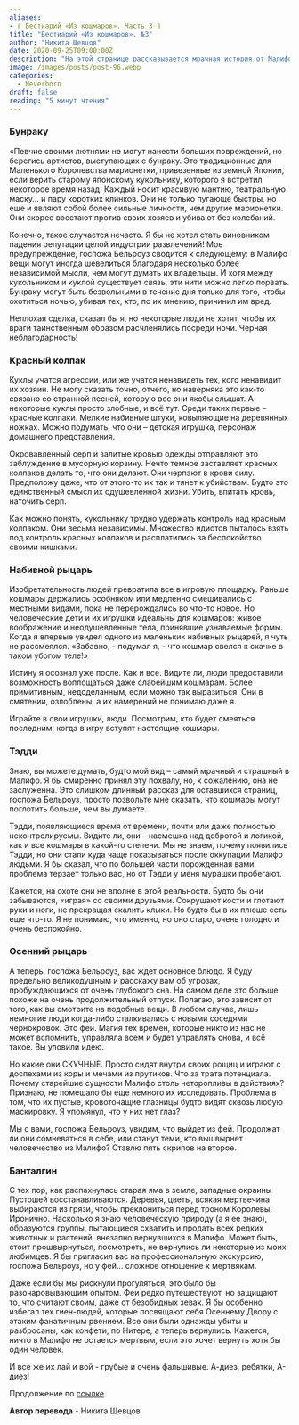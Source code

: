 ```yaml
---
aliases: 
- ⟪ Бестиарий «Из кошмаров». Часть 3 ⟫
title: "Бестиарий «Из кошмаров». №3"
author: "Никита Шевцов"
date: 2020-09-25T09:00:00Z
description: "На этой странице рассказывается мрачная история от Малифо о непредсказуемой природе ночных кошмаров и загадочном появлении существ Тедди. Эти существа, которые кажутся насмешкой над добром и логикой, становятся все более частыми и неуправляемыми, что приводит к изнурительной охоте и голоду старому, очень голодному и очень беспокойному."
image: /images/posts/post-96.webp
categories:
  - Neverborn
draft: false
reading: "5 минут чтения"
---
```


### Бунраку

«Певчие своими лютнями не могут нанести больших повреждений, но берегись артистов, выступающих с бунраку. Это традиционные для Маленького Королевства марионетки, привезенные из земной Японии, если верить старому японскому кукольнику, которого я встретил некоторое время назад. Каждый носит красивую мантию, театральную маску… и пару коротких клинков. Они не только пугающе быстры, но еще и являют собой более сильные личности, чем другие марионетки. Они скорее восстают против своих хозяев и убивают без колебаний.

Конечно, такое случается нечасто. Я бы не хотел стать виновником падения репутации целой индустрии развлечений! Мое предупреждение, госпожа Бельроуз сводится к следующему: в Малифо вещи могут иногда шевелиться благодаря несколько более независимой мысли, чем могут думать их владельцы. И хотя между кукольником и куклой существует связь, эти нити можно легко порвать. Бунраку могут быть безвольными в течение дня только для того, чтобы охотиться ночью, убивая тех, кто, по их мнению, причинил им вред.

Неплохая сделка, сказал бы я, но некоторые люди не хотят, чтобы их враги таинственным образом расчленялись посреди ночи. Черная неблагодарность!

### Красный колпак

Куклы учатся агрессии, или же учатся ненавидеть тех, кого ненавидит их хозяин. Не могу сказать точно, отчего, но наверняка это как-то связано со странной песней, которую все они якобы слышат. А некоторые куклы просто злобные, и всё тут. Среди таких первые – красные колпаки. Мелкие набивные штуки, ковыляющие на деревянных ножках. Можно подумать, что они – детская игрушка, персонаж домашнего представления.

Окровавленный серп и залитые кровью одежды отправляют это заблуждение в мусорную корзину. Нечто темное заставляет красных колпаков делать то, что они делают. Они черпают в крови силу. Предположу даже, что от этого-то их так и тянет к убийствам. Будто это единственный смысл их одушевленной жизни. Убить, впитать кровь, наточить серп.

Как можно понять, кукольнику трудно удержать контроль над красным колпаком. Они весьма независимы. Множество идиотов пыталось взять под контроль красных колпаков и расплатились за беспокойство своими кишками.

### Набивной рыцарь

Изобретательность людей превратила все в игровую площадку. Раньше кошмары держались особняком или медленно смешивались с местными видами, пока не перерождались во что-то новое. Но человеческие дети и их игрушки идеальны для кошмаров: живое воображение и неодушевленные тела, принявшие узнаваемые формы. Когда я впервые увидел одного из маленьких набивных рыцарей, я чуть не рассмеялся. «Забавно, - подумал я, - что кошмар свелся к скачке в таком убогом теле!»

Истину я осознал уже после. Как и все. Видите ли, люди предоставили возможность воплощаться даже слабейшим кошмарам. Более примитивным, недоделанным, если можно так выразиться. Они в смятении, озлоблены, а их намерений не понимаю даже я.

Играйте в свои игрушки, люди. Посмотрим, кто будет смеяться последним, когда в игру вступят настоящие кошмары.

### Тэдди

Знаю, вы можете думать, будто мой вид – самый мрачный и страшный в Малифо. Я бы смиренно принял эту похвалу, но, к сожалению, она не заслуженна. Это слишком длинный рассказ для оставшихся страниц, госпожа Бельроуз, просто позвольте мне сказать, что кошмары могут поглотить больше, чем вы думаете.

Тэдди, появляющиеся время от времени, почти или даже полностью неконтролируемы. Видите ли, они – насмешка над добротой и логикой, как и все кошмары в какой-то степени. Мы не знаем, почему появились Тэдди, но они стали куда чаще показываться после оккупации Малифо людьми. Я бы сказал, что по большей части порожденная вами проблема терзает только вас, но от Тэдди у меня мурашки пробегают.

Кажется, на охоте они не вполне в этой реальности. Будто бы они забываются, «играя» со своими друзьями. Сокрушают кости и глотают руки и ноги, не прекращая скалить клыки. Но будто бы в их плюше есть еще что-то. Я не понимаю, что именно, но оно старо, очень голодно и очень беспокойно.

### Осенний рыцарь

А теперь, госпожа Бельроуз, вас ждет основное блюдо. Я буду предельно великодушным и расскажу вам об угрозах, пробуждающихся от очень глубокого сна. На самом деле это больше похоже на очень продолжительный отпуск. Полагаю, это зависит от того, как вы смотрите на подобные вещи. В любом случае, лишь немногие люди когда-либо сталкивались с новыми соседями чернокровок. Это феи. Магия тех времен, которые никто из нас не может вспомнить, управляла всем и будет управлять снова, и всё такое. Вы уловили идею.

Но какие они СКУЧНЫЕ. Просто сидят внутри своих рощиц и играют с доспехами из коры и мечами из прутиков. Что за трата потенциала. Почему старейшие сущности Малифо столь неторопливы в действиях? Признаю, не помешало бы еще немного их исследовать. Проблема в том, что их пустые, кровоточащие глазницы будто видят сквозь любую маскировку. Я упомянул, что у них нет глаз?

Мы с вами, госпожа Бельроуз, увидим, что выйдет из фей. Продолжат ли они сомневаться в себе, или станут теми, кто вышвырнет человечество из Малифо? Ставлю пять скрипов на второе.

### Банталгин

С тех пор, как распахнулась старая яма в земле, западные окраины Пустошей восстанавливаются. Деревья, цветы, всякая мертвечина выбираются из грязи, чтобы преклониться перед троном Королевы. Иронично. Насколько я знаю человеческую природу (а я ее знаю), образуются группы, пытающиеся схватить и продать всех редких животных и растений, внезапно вернувшихся в Малифо. Может быть, стоит прошвырнуться, посмотреть, не вернулись ли некоторые из моих любимцев. Я бы пригласил вас на профессиональную экскурсию, госпожа Бельроуз, но у фей… сложное отношение к мертвякам.

Даже если бы мы рискнули прогуляться, это было бы разочаровывающим опытом. Феи редко путешествуют, но защищают то, что считают своим, даже от безобидных зевак. Я бы особенно избегал тех гиен-людей, которые посвящают себя Осеннему Двору с этаким фанатичным рвением. Все они были однажды убиты и разбросаны, как конфети, по Нитере, а теперь вернулись. Кажется, ничто в Малифо не остается мертвым, если это хочет вернуть хотя бы один человек.

И все же их лай и вой - грубые и очень фальшивые. А-диез, ребятки, А-диез!


Продолжение по [ссылке](http://malifaux.vercel.app/posts/post-99).


**Автор перевода** - Никита Шевцов

